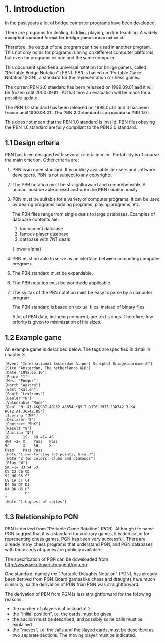 # 1.  Introduction

In the past years a lot of bridge computer programs have been developed.

There are programs for dealing, bidding, playing, and/or teaching.  A widely accepted standard format for bridge games does not exist.

Therefore, the output of one program can't be used in another program.  This not only holds for programs running on different computer platforms, but even for programs on one and the same computer.

This document specifies a universal notation for bridge games, called "Portable Bridge Notation" (PBN).  PBN is based on "Portable Game Notation"(PGN), a standard for the representation of chess games.

The current PBN 2.0 standard has been released on 1999.09.01 and it will be frozen until 2000.09.01 . At that time an evaluation will be made for a possible update.

The PBN 1.0 standard has been released on 1998.04.01 and it has been frozen until 1999.04.01 . The PBN 2.0 standard is an update to PBN 1.0 .

This does not mean that the PBN 1.0 standard is invalid. PBN files obeying the PBN 1.0 standard are fully compliant to the PBN 2.0 standard.

## 1.1  Design criteria

PBN has been designed with several criteria in mind.  Portability is of course the main criterion.  Other criteria are:

1.	PBN is an open standard. It is publicly available for users and software developers. PBN is not subject to any copyrights.

2.	The PBN notation must be straightforward and comprehensible. A human must be able to read and write the PBN notation easily.

3.	PBN must be suitable for a variety of computer programs.  It can be used by dealing programs, bidding programs, playing programs, etc.

	The PBN files range from single deals to large databases.  Examples of database contents are:

	1.	tournament database
	2.	famous player database
	3.	database with 7NT deals

    {.lower-alpha}

4.	PBN must be able to serve as an interface between competing computer programs.

5.	The PBN standard must be expandable.

6.	The PBN notation must be worldwide applicable.

7.	The syntax of the PBN notation must be easy to parse by a computer program.

	The PBN standard is based on textual files, instead of binary files.

	A lot of PBN data, including comment, are text strings. Therefore, low priority is given to minimization of file sizes.

## 1.2  Example game

An example game is described below. The tags are specified in detail in chapter 3.

    [Event "International Amsterdam Airport Schiphol Bridgetournament"]
    [Site "Amsterdam, The Netherlands NLD"]
    [Date "1995.06.10"]
    [Board "1"]
    [West "Podgor"]
    [North "Westra"]
    [East "Kalish"]
    [South "Leufkens"]
    [Dealer "N"]
    [Vulnerable "None"]
    [Deal "N:.63.AKQ987.A9732 A8654.KQ5.T.QJT6 J973.J98742.3.K4 KQT2.AT.J6542.85"]
    [Scoring "IMP"]
    [Declarer "S"]
    [Contract "5HX"]
    [Result "9"]
    [Auction "N"]
    1D      1S   3H =1= 4S
    4NT =2= X    Pass   Pass
    5C      X    5H     X
    Pass    Pass Pass
    [Note "1:non-forcing 6-9 points, 6-card"]
    [Note "2:two colors: clubs and diamonds"]
    [Play "W"]
    SK =1= H3 S4 S3
    C5 C2 C6 CK
    S2 H6 S5 S7
    C8 CA CT C4
    D2 DA DT D3
    D4 DK H5 H7
    -  -  -  H2
    *
    [Note "1:highest of series"]

## 1.3  Relationship to PGN

PBN is derived from "Portable Game Notation" (PGN).  Although the name PGN suggest that it is a standard for arbitrary games, it is dedicated for representing chess games.  PGN has been very successful.  There are already many chess programs that understand PGN, and PGN databases with thousands of games are publicly available.

The specification of PGN can be downloaded from http://www.iae.nl/users/veugent/pgn.zip.

One standard, namely the "Portable Draughts Notation" (PDN), has already been derived from PGN.  Board games like chess and draughts have much similarity, so the derivation of PDN from PGN was straightforward.

The derivation of PBN from PGN is less straightforward for the following reasons:

+ the number of players is 4 instead of 2
+ the "initial position", i.e.  the cards, must be given
+ the auction must be described, and possibly some calls must be
explained
+ the "moves", i.e. the calls and the played cards, must be described as two separate sections. The moving player must be indicated.